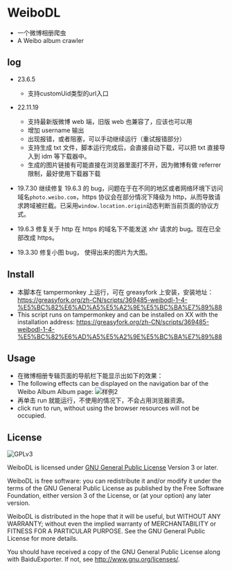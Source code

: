 # WeiboDL

- 一个微博相册爬虫
- A Weibo album crawler

## log

- 23.6.5
  - 支持customUid类型的url入口

- 22.11.19

  - 支持最新版微博 web 端，旧版 web 也兼容了，应该也可以用
  - 增加 username 输出
  - 出现报错，或者阻塞，可以手动继续运行（重试报错部分）
  - 支持生成 txt 文件，脚本运行完成后，会直接自动下载，可以把 txt 直接导入到 idm 等下载器中。
  - 生成的图片链接有可能直接在浏览器里面打不开，因为微博有做 referrer 限制，最好使用下载器下载

- 19.7.30
  继续修复 19.6.3 的 bug，问题在于在不同的地区或者网络环境下访问域名`photo.weibo.com`，https 协议会在部分情况下降级为 http，从而导致请求跨域被拦截。已采用`window.location.origin`动态判断当前页面的协议方式。

- 19.6.3
  修复关于 http 在 https 的域名下不能发送 xhr 请求的 bug。现在已全部改成 https。

- 19.3.30
  修复小图 bug， 使得出来的图片为大图。

## Install

- 本脚本在 tampermonkey 上运行，可在 greasyfork 上安装，安装地址：https://greasyfork.org/zh-CN/scripts/369485-weibodl-1-4-%E5%BC%82%E6%AD%A5%E5%A2%9E%E5%BC%BA%E7%89%88
- This script runs on tampermonkey and can be installed on XX with the installation address: https://greasyfork.org/zh-CN/scripts/369485-weibodl-1-4-%E5%BC%82%E6%AD%A5%E5%A2%9E%E5%BC%BA%E7%89%88

## Usage

- 在微博相册专辑页面的导航栏下能显示出如下的效果：
- The following effects can be displayed on the navigation bar of the Weibo Album Album page:
  ![样例2](http://wx3.sinaimg.cn/large/006w0upJgy1fsal9vxxkyj30yw07nweu.jpg)
- 再单击 run 就能运行，不使用的情况下，不会占用浏览器资源。
- click run to run, without using the browser resources will not be occupied.

## License

![GPLv3](https://www.gnu.org/graphics/gplv3-127x51.png)

WeiboDL is licensed under [GNU General Public License](https://www.gnu.org/licenses/gpl.html) Version 3 or later.

WeiboDL is free software: you can redistribute it and/or modify it under the terms of the GNU General Public License as published by the Free Software Foundation, either version 3 of the License, or (at your option) any later version.

WeiboDL is distributed in the hope that it will be useful, but WITHOUT ANY WARRANTY; without even the implied warranty of MERCHANTABILITY or FITNESS FOR A PARTICULAR PURPOSE. See the GNU General Public License for more details.

You should have received a copy of the GNU General Public License along with BaiduExporter. If not, see <http://www.gnu.org/licenses/>.

